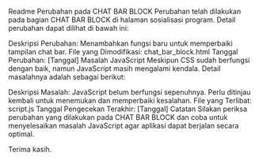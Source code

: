 Readme
Perubahan pada CHAT BAR BLOCK
Perubahan telah dilakukan pada bagian CHAT BAR BLOCK di halaman sosialisasi program. Detail perubahan dapat dilihat di bawah ini:

Deskripsi Perubahan: Menambahkan fungsi baru untuk memperbaiki tampilan chat bar.
File yang Dimodifikasi: chat_bar_block.html
Tanggal Perubahan: [Tanggal]
Masalah JavaScript
Meskipun CSS sudah berfungsi dengan baik, namun JavaScript masih mengalami kendala. Detail masalahnya adalah sebagai berikut:

Deskripsi Masalah: JavaScript belum berfungsi sepenuhnya. Perlu ditinjau kembali untuk menemukan dan memperbaiki kesalahan.
File yang Terlibat: script.js
Tanggal Pengecekan Terakhir: [Tanggal]
Catatan
Silakan periksa perubahan yang dilakukan pada CHAT BAR BLOCK dan coba untuk menyelesaikan masalah JavaScript agar aplikasi dapat berjalan secara optimal.

Terima kasih.